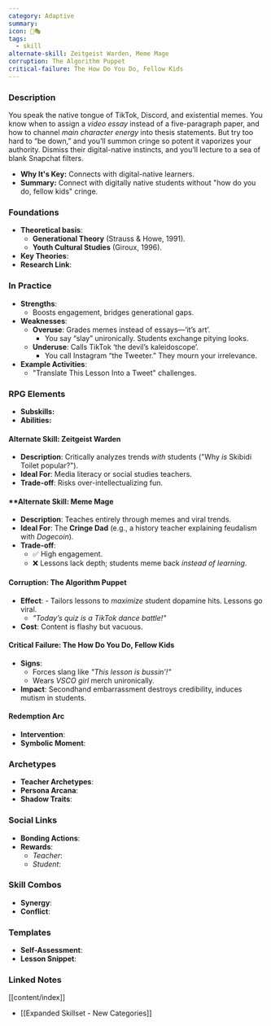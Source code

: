 ```yaml
---
category: Adaptive
summary: 
icon: 📱🎭
tags:
  - skill
alternate-skill: Zeitgeist Warden, Meme Mage
corruption: The Algorithm Puppet
critical-failure: The How Do You Do, Fellow Kids
---
```


### **Description**  
You speak the native tongue of TikTok, Discord, and existential memes. You know when to assign a _video essay_ instead of a five-paragraph paper, and how to channel _main character energy_ into thesis statements. But try too hard to “be down,” and you’ll summon cringe so potent it vaporizes your authority. Dismiss their digital-native instincts, and you’ll lecture to a sea of blank Snapchat filters.
- **Why It's Key:** Connects with digital-native learners.
- **Summary:** Connect with digitally native students without "how do you do, fellow kids" cringe.

### **Foundations**  
- **Theoretical basis**: 
	- **Generational Theory** (Strauss & Howe, 1991).
	- **Youth Cultural Studies** (Giroux, 1996).
- **Key Theories**: 
- **Research Link**: 

### **In Practice**  
- **Strengths**:  
	- Boosts engagement, bridges generational gaps.
- **Weaknesses**:  
	- **Overuse**: Grades memes instead of essays—‘it’s art’.
		- You say “slay” unironically. Students exchange pitying looks.
	- **Underuse**: Calls TikTok ‘the devil’s kaleidoscope’.
		- You call Instagram “the Tweeter.” They mourn your irrelevance.
- **Example Activities**:  
	- "Translate This Lesson Into a Tweet" challenges.

### **RPG Elements**  
- **Subskills:**
- **Abilities:**
#### **Alternate Skill: Zeitgeist Warden**
- **Description**: Critically analyzes trends _with_ students ("Why _is_ Skibidi Toilet popular?").
- **Ideal For**: Media literacy or social studies teachers.
- **Trade-off**: Risks over-intellectualizing fun.
#### **Alternate Skill: Meme Mage
- **Description**: Teaches entirely through memes and viral trends.
- **Ideal For**: The **Cringe Dad** (e.g., a history teacher explaining feudalism with _Dogecoin_).
- **Trade-off**:
    - ✅ High engagement.
    - ❌ Lessons lack depth; students meme back _instead of learning_.
#### **Corruption: The Algorithm Puppet**
- **Effect**: - Tailors lessons to _maximize_ student dopamine hits. Lessons go viral.
    - _"Today’s quiz is a TikTok dance battle!"_
- **Cost**: Content is flashy but vacuous.
#### **Critical Failure: The How Do You Do, Fellow Kids**
- **Signs**:
	- Forces slang like _"This lesson is bussin’!"_
	- Wears _VSCO girl_ merch unironically.
- **Impact**: Secondhand embarrassment destroys credibility, induces mutism in students.
#### **Redemption Arc**  
- **Intervention**: 
- **Symbolic Moment**: 

### **Archetypes**  
- **Teacher Archetypes**: 
- **Persona Arcana**: 
- **Shadow Traits**: 

### **Social Links**  
- **Bonding Actions**: 
- **Rewards**:  
  - *Teacher*: 
  - *Student*: 

### **Skill Combos**  
- **Synergy**: 
- **Conflict**:  

### **Templates**  
- **Self-Assessment**: 
- **Lesson Snippet**: 

### **Linked Notes**  
[[content/index]]
- [[Expanded Skillset - New Categories]]